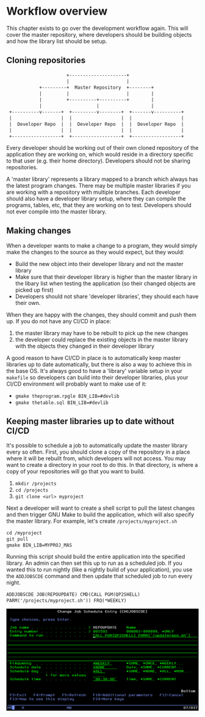 # Workflow overview

This chapter exists to go over the development workflow again. This will cover the master repository, where developers should be building objects and how the library list should be setup.

## Cloning repositories

```
                      +---------------------+
                      |                     |
            +---------+  Master Repository  +--------+
            |         |                     |        |
            |         +----------+----------+        |
            |                    |                   |
 +----------v-------+  +---------v--------+  +-------v----------+
 |                  |  |                  |  |                  |
 |  Developer Repo  |  |  Developer Repo  |  |  Developer Repo  |
 |                  |  |                  |  |                  |
 +------------------+  +------------------+  +------------------+
```

Every developer should be working out of their own cloned repository of the application they are working on, which would reside in a directory specific to that user (e.g. their home directory). Developers should not be sharing repositories. 

 A 'master library' represents a library mapped to a branch which always has the latest program changes. There may be multiple master libraries if you are working with a repository with multiple branches. Each developer should also have a developer library setup, where they can compile the programs, tables, etc, that they are working on to test. Developers should not ever compile into the master library.

## Making changes

When a developer wants to make a change to a program, they would simply make the changes to the source as they would expect, but they would:

* Build the new object into their developer library and not the master library
* Make sure that their developer library is higher than the master library in the libary list when testing the application (so their changed objects are picked up first)
* Developers should not share 'developer libraries', they should each have their own.

When they are happy with the changes, they should commit and push them up. If you do not have any CI/CD in place: 

1. the master library may have to be rebuilt to pick up the new changes
2. the developer could replace the existing objects in the master library with the objects they changed in their developer library

A good reason to have CI/CD in place is to automatically keep master libraries up to date automatically, but there is also a way to achieve this in the base OS. It's always good to have a 'library' variable setup in your `makefile` so developers can build into their developer libraries, plus your CI/CD environment will probably want to make use of it:

* `gmake theprogram.rpgle BIN_LIB=#devlib`
* `gmake thetable.sql BIN_LIB=#devlib`

## Keeping master libraries up to date without CI/CD

It's possible to schedule a job to automatically update the master library every so often. First, you should clone a copy of the repository in a place where it will be rebuilt from, which developers will not access. You may want to create a directory in your root to do this. In that directory, is where a copy of your repositories will go that you want to build.

1. `mkdir /projects`
2. `cd /projects`
3. `git clone <url> myproject`

Next a developer will want to create a shell script to pull the latest changes and then trigger GNU Make to build the application, which will also specify the master library. For example, let's create `/projects/myproject.sh`

```shell
cd /myproject
git pull
gmake BIN_LIB=MYPROJ_MAS
```

Running this script should build the entire application into the specified library. An admin can then set this up to run as a scheduled job. If you wanted this to run nightly (like a nightly build of your application), you use the `ADDJOBSCDE` command and then update that scheduled job to run every night.

```
ADDJOBSCDE JOB(REPOUPDATE) CMD(CALL PGM(QP2SHELL) PARM('/projects/myproject.sh')) FRQ(*WEEKLY)
```

![](./images/chgjobschd.png)
